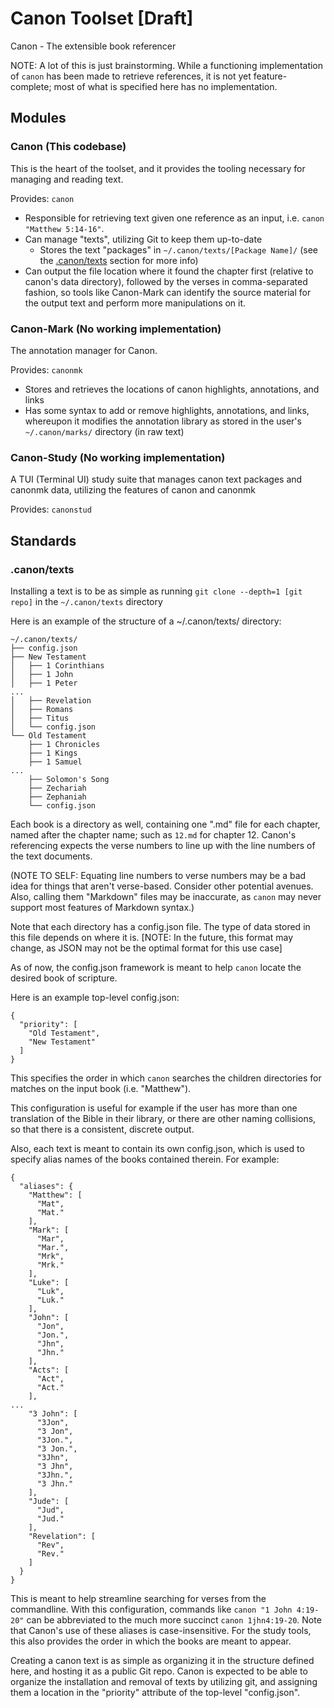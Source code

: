 
# Canon Toolset [Draft]

Canon - The extensible book referencer

NOTE: A lot of this is just brainstorming. While a functioning implementation of `canon` has been made to retrieve references, it is not yet feature-complete; most of what is specified here has no implementation.

## Modules

### Canon (This codebase)

This is the heart of the toolset, and it provides the tooling necessary for managing and reading text.

Provides: `canon`

- Responsible for retrieving text given one reference as an input, i.e. `canon "Matthew 5:14-16"`.
- Can manage "texts", utilizing Git to keep them up-to-date
  - Stores the text "packages" in `~/.canon/texts/[Package Name]/` (see the [.canon/texts](#canontexts) section for more info)
- Can output the file location where it found the chapter first (relative to canon's data directory), followed by the verses in comma-separated fashion, so tools like Canon-Mark can identify the source material for the output text and perform more manipulations on it.

### Canon-Mark (No working implementation)

The annotation manager for Canon.

Provides: `canonmk`

- Stores and retrieves the locations of canon highlights, annotations, and links
- Has some syntax to add or remove highlights, annotations, and links, whereupon it modifies the annotation library as stored in the user's `~/.canon/marks/` directory (in raw text)

### Canon-Study (No working implementation)

A TUI (Terminal UI) study suite that manages canon text packages and canonmk data, utilizing the features of canon and canonmk

Provides: `canonstud`

## Standards

### .canon/texts

Installing a text is to be as simple as running `git clone --depth=1 [git repo]` in the `~/.canon/texts` directory

Here is an example of the structure of a ~/.canon/texts/ directory:

```
~/.canon/texts/
├── config.json
├── New Testament
│   ├── 1 Corinthians
│   ├── 1 John
│   ├── 1 Peter
...
│   ├── Revelation
│   ├── Romans
│   ├── Titus
│   └── config.json
└── Old Testament
    ├── 1 Chronicles
    ├── 1 Kings
    ├── 1 Samuel
...
    ├── Solomon's Song
    ├── Zechariah
    ├── Zephaniah
    └── config.json
```

Each book is a directory as well, containing one ".md" file for each chapter, named after the chapter name; such as `12.md` for chapter 12. Canon's referencing expects the verse numbers to line up with the line numbers of the text documents. 

(NOTE TO SELF: Equating line numbers to verse numbers may be a bad idea for things that aren't verse-based. Consider other potential avenues. Also, calling them "Markdown" files may be inaccurate, as `canon` may never support most features of Markdown syntax.)

Note that each directory has a config.json file. The type of data stored in this file depends on where it is. [NOTE: In the future, this format may change, as JSON may not be the optimal format for this use case]

As of now, the config.json framework is meant to help `canon` locate the desired book of scripture.

Here is an example top-level config.json:

```
{
  "priority": [
    "Old Testament",
    "New Testament"
  ]
}
```

This specifies the order in which `canon` searches the children directories for matches on the input book (i.e. "Matthew"). 

This configuration is useful for example if the user has more than one translation of the Bible in their library, or there are other naming collisions, so that there is a consistent, discrete output. 

Also, each text is meant to contain its own config.json, which is used to specify alias names of the books contained therein. For example:

```
{
  "aliases": {
    "Matthew": [
      "Mat",
      "Mat."
    ],
    "Mark": [
      "Mar",
      "Mar.",
      "Mrk",
      "Mrk."
    ],
    "Luke": [
      "Luk",
      "Luk."
    ],
    "John": [
      "Jon",
      "Jon.",
      "Jhn",
      "Jhn."
    ],
    "Acts": [
      "Act",
      "Act."
    ],
...
    "3 John": [
      "3Jon",
      "3 Jon",
      "3Jon.",
      "3 Jon.",
      "3Jhn",
      "3 Jhn",
      "3Jhn.",
      "3 Jhn."
    ],
    "Jude": [
      "Jud",
      "Jud."
    ],
    "Revelation": [
      "Rev",
      "Rev."
    ]
  }
}
```

This is meant to help streamline searching for verses from the commandline. With this configuration, commands like `canon "1 John 4:19-20"` can be abbreviated to the much more succinct `canon 1jhn4:19-20`. Note that Canon's use of these aliases is case-insensitive. For the study tools, this also provides the order in which the books are meant to appear.

Creating a canon text is as simple as organizing it in the structure defined here, and hosting it as a public Git repo. Canon is expected to be able to organize the installation and removal of texts by utilizing git, and assigning them a location in the "priority" attribute of the top-level "config.json".

